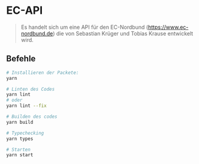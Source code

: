 # EC-API

> Es handelt sich um eine API für den EC-Nordbund (https://www.ec-nordbund.de) die von Sebastian Krüger und Tobias Krause entwickelt wird.

## Befehle
```sh
# Installieren der Packete:
yarn

# Linten des Codes
yarn lint
# oder
yarn lint --fix

# Builden des codes
yarn build

# Typechecking
yarn types

# Starten
yarn start
```
